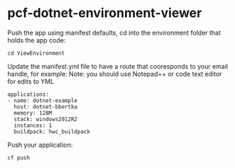 # pcf-dotnet-environment-viewer

Push the app using manifest defaults, cd into the environment folder that holds the app code:
```
cd ViewEnvironment
```

Update the manifest.yml file to have a route that cooresponds to your email handle, for example:
Note: you should use Notepad++ or code text editor for edits to YML
```
applications:
- name: dotnet-example
  host: dotnet-bbertka
  memory: 128M
  stack: windows2012R2
  instances: 1
  buildpack: hwc_buildpack
```

Push your application:
```
cf push
```
